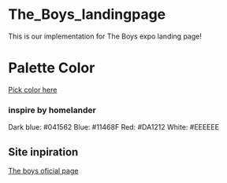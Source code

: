 # The_Boys_landingpage
This is our implementation for The Boys expo landing page!

# Palette Color
[Pick color here](https://colorhunt.co/palette/04156211468fda1212eeeeee)
### inspire by homelander
Dark blue: #041562
Blue: #11468F
Red: #DA1212
White: #EEEEEE

## Site inpiration
[The boys oficial page](https://www.sonypictures.com/tv/theboys)
